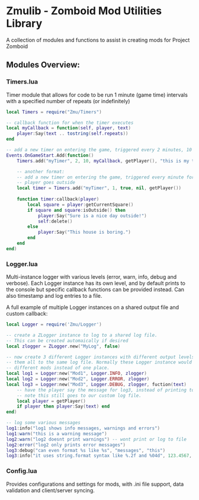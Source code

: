 
# Zmulib - Zomboid Mod Utilities Library

A collection of modules and functions to assist in creating mods for Project Zomboid

## Modules Overview:  

### Timers.lua  
Timer module that allows for code to be run 1 minute (game time) intervals
with a specified number of repeats (or indefinitely)  

```lua
local Timers = require("Zmu/Timers")

-- callback function for when the timer executes
local myCallback = function(self, player, text)
    player:Say(text .. tostring(self.repeats))
end

-- add a new timer on entering the game, triggered every 2 minutes, 10 times
Events.OnGameStart.Add(function()
    Timers.add("myTimer", 2, 10, myCallback, getPlayer(), "this is my timer. repeats left: ")

    -- another format:
    -- add a new timer on entering the game, triggered every minute forever until the 
    -- player goes outside
    local timer = Timers.add("myTimer", 1, true, nil, getPlayer())
    
    function timer:callback(player)
        local square = player:getCurrentSquare()
        if square and square:isOutside() then
            player:Say("Sure is a nice day outside!")
            self:delete()
        else
            player:Say("This house is boring.")
        end
    end
end)
```

### Logger.lua  
Multi-instance logger with various levels (error, warn, info, debug and verbose).
Each Logger instance has its own level, and by default prints to the console but 
specific callback functions can be provided instead. Can also timestamp and log 
entries to a file.

A full example of multiple Logger instances on a shared output file and custom callback:
```lua
local Logger = require('Zmu/Logger')

-- create a ZLogger instance to log to a shared log file.
-- This can be created automaically if desired
local zlogger = ZLogger.new("MyLog", false)

-- now create 3 different Logger instances with different output levels and link
-- them all to the same log file. Normally these Logger instance would be in
-- different mods instead of one place.
local log1 = Logger:new("Mod1", Logger.INFO, zlogger)
local log2 = Logger:new("Mod2", Logger.ERROR, zlogger)
local log3 = Logger:new("Mod3", Logger.DEBUG, zlogger, fuction(text)
    -- have the player say the message for log3, instead of printing to console
    -- note this still goes to our custom log file.
    local player = getPlayer()
    if player then player:Say(text) end
end)

-- log some various messages
log1:info("log1 shows info messages, warnings and errors")
log1:warn("this is a warning message")
log2:warn("log2 doesnt print warnings") -- wont print or log to file
log2:error("log2 only prints error messages")
log3:debug("can even format %s like %s", "messages", "this")
log3:info("it uses string.format syntax like %.2f and %04d", 123.4567, 55)
```

### Config.lua  
Provides configurations and settings for mods, with .ini file support, data 
validation and client/server syncing.  
